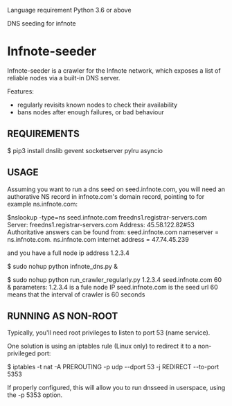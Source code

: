 Language requirement Python 3.6 or above

DNS seeding for infnote

Infnote-seeder
==============

Infnote-seeder is a crawler for the Infnote network, which exposes a list
of reliable nodes via a built-in DNS server.

Features:
* regularly revisits known nodes to check their availability
* bans nodes after enough failures, or bad behaviour


REQUIREMENTS
------------

$ pip3 install dnslib gevent socketserver pylru asyncio

USAGE
-----

Assuming you want to run a dns seed on seed.infnote.com, you will
need an authorative NS record in infnote.com's domain record, pointing
to for example ns.infnote.com:

$nslookup -type=ns seed.infnote.com freedns1.registrar-servers.com
Server:		freedns1.registrar-servers.com
Address:	45.58.122.82#53
Authoritative answers can be found from:
seed.infnote.com	nameserver = ns.infnote.com.
ns.infnote.com	internet address = 47.74.45.239

and you have a full node ip address 1.2.3.4

$ sudo nohup python infnote_dns.py &

$ sudo nohup python run_crawler_regularly.py 1.2.3.4 seed.infnote.com 60 &
parameters:
1.2.3.4 is a fule node IP
seed.infnote.com is the seed url
60 means that the interval of crawler is 60 seconds


RUNNING AS NON-ROOT
-------------------

Typically, you'll need root privileges to listen to port 53 (name service).

One solution is using an iptables rule (Linux only) to redirect it to
a non-privileged port:

$ iptables -t nat -A PREROUTING -p udp --dport 53 -j REDIRECT --to-port 5353

If properly configured, this will allow you to run dnsseed in userspace, using
the -p 5353 option.

